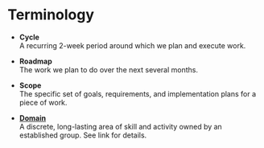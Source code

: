 Terminology
===========

- **Cycle**<br>
	A recurring 2-week period around which we plan and execute work.

- **Roadmap**<br>
	The work we plan to do over the next several months.

- **Scope**<br>
	The specific set of goals, requirements, and implementation plans for a piece of work.

- **[Domain](Domains.md)**<br>
	A discrete, long-lasting area of skill and activity owned by an established group. See link for details.
